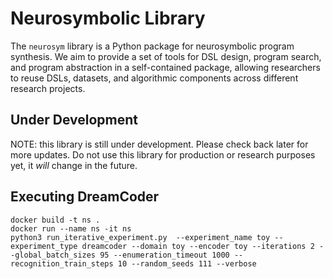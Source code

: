 
# Neurosymbolic Library

The `neurosym` library is a Python package for neurosymbolic program synthesis. We aim to provide a set of tools for DSL design, program search, and program abstraction in a self-contained package, allowing researchers to reuse DSLs, datasets, and algorithmic components across different research projects.


## Under Development

NOTE: this library is still under development. Please check back later for more updates. Do not use this library for production or research purposes yet, it *will* change in the future.

## Executing DreamCoder
```
docker build -t ns .
docker run --name ns -it ns
python3 run_iterative_experiment.py  --experiment_name toy --experiment_type dreamcoder --domain toy --encoder toy --iterations 2 --global_batch_sizes 95 --enumeration_timeout 1000 --recognition_train_steps 10 --random_seeds 111 --verbose
```